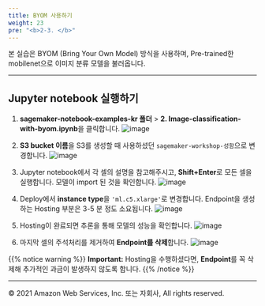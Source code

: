 ```yaml
---
title: BYOM 사용하기
weight: 23
pre: "<b>2-3. </b>"
---
```


본 실습은 BYOM (Bring Your Own Model) 방식을 사용하며, Pre-trained한 mobilenet으로 이미지 분류 모델을 불러옵니다.

---

## Jupyter notebook 실행하기

1. **sagemaker-notebook-examples-kr 폴더** > **2. Image-classification-with-byom.ipynb**을 클릭합니다.
![image](/images/20_notebook/20_pre-trained/pt-notebook.png)

2. **S3 bucket 이름**을 S3를 생성할 때 사용하셨던 `sagemaker-workshop-성함`으로 변경합니다.
![image](/images/20_notebook/20_pre-trained/replace.png)

3. Jupyter notebook에서 각 셀의 설명을 참고해주시고, **Shift+Enter**로 모든 셀을 실행합니다. 모델이 import 된 것을 확인합니다.
![image](/images/20_notebook/20_pre-trained/result.png)

4. Deploy에서 **instance type**을 `'ml.c5.xlarge'`로 변경합니다. Endpoint을 생성하는 Hosting 부분은 3-5 분 정도 소요됩니다. 
![image](/images/20_notebook/20_pre-trained/deploy.png)

5. Hosting이 완료되면 추론을 통해 모델의 성능을 확인합니다.
![image](/images/20_notebook/20_pre-trained/hosting.png)

6. 마지막 셀의 주석처리를 제거하여 **Endpoint를 삭제**합니다.
![image](/images/20_notebook/20_pre-trained/delete-endpoint.png)

{{% notice warning %}}
**Important:** Hosting을 수행하셨다면, **Endpoint**를 꼭 삭제해 추가적인 과금이 발생하지 않도록 합니다.
{{% /notice %}}

---

© 2021 Amazon Web Services, Inc. 또는 자회사, All rights reserved.
